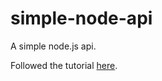 # simple-node-api
A simple node.js api.

Followed the tutorial [here](https://medium.freecodecamp.org/building-a-simple-node-js-api-in-under-30-minutes-a07ea9e390d2).
